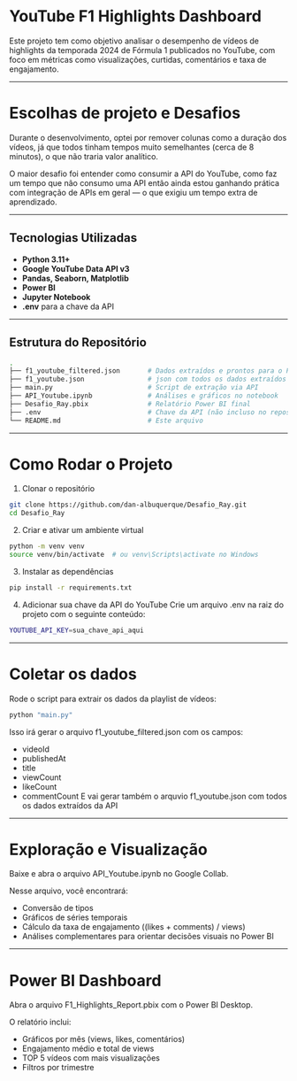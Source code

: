 # YouTube F1 Highlights Dashboard

Este projeto tem como objetivo analisar o desempenho de vídeos de highlights da temporada 2024 de Fórmula 1 publicados no YouTube, com foco em métricas como visualizações, curtidas, comentários e taxa de engajamento.

---

# Escolhas de projeto e Desafios
Durante o desenvolvimento, optei por remover colunas como a duração dos vídeos, já que todos tinham tempos muito semelhantes (cerca de 8 minutos), o que não traria valor analítico.

O maior desafio foi entender como consumir a API do YouTube, como faz um tempo que não consumo uma API então ainda estou ganhando prática com integração de APIs em geral — o que exigiu um
tempo extra de aprendizado.

---

## Tecnologias Utilizadas

- **Python 3.11+**
- **Google YouTube Data API v3**
- **Pandas, Seaborn, Matplotlib**
- **Power BI**
- **Jupyter Notebook**
- **.env** para a chave da API

---

## Estrutura do Repositório

```bash
.
├── f1_youtube_filtered.json       # Dados extraídos e prontos para o Power BI
├── f1_youtube.json                # json com todos os dados extraídos da API
├── main.py                        # Script de extração via API
├── API_Youtube.ipynb              # Análises e gráficos no notebook
├── Desafio_Ray.pbix               # Relatório Power BI final
├── .env                           # Chave da API (não incluso no repositório)
└── README.md                      # Este arquivo
```

---

# Como Rodar o Projeto
1. Clonar o repositório
```bash
git clone https://github.com/dan-albuquerque/Desafio_Ray.git
cd Desafio_Ray
```

2. Criar e ativar um ambiente virtual
```bash
python -m venv venv
source venv/bin/activate  # ou venv\Scripts\activate no Windows
```

3. Instalar as dependências
```bash
pip install -r requirements.txt
```

4. Adicionar sua chave da API do YouTube
Crie um arquivo .env na raiz do projeto com o seguinte conteúdo:
```bash
YOUTUBE_API_KEY=sua_chave_api_aqui
```

---

# Coletar os dados
Rode o script para extrair os dados da playlist de vídeos:

```bash
python "main.py"
```
Isso irá gerar o arquivo f1_youtube_filtered.json com os campos:
- videoId
- publishedAt
- title
- viewCount
- likeCount
- commentCount
E vai gerar também o arquvio f1_youtube.json com todos os dados extraídos da API

---

# Exploração e Visualização
Baixe e abra o arquivo API_Youtube.ipynb no Google Collab.

Nesse arquivo, você encontrará:
- Conversão de tipos
- Gráficos de séries temporais
- Cálculo da taxa de engajamento ((likes + comments) / views)
- Análises complementares para orientar decisões visuais no Power BI

---

# Power BI Dashboard
Abra o arquivo F1_Highlights_Report.pbix com o Power BI Desktop.

O relatório inclui:
- Gráficos por mês (views, likes, comentários)
- Engajamento médio e total de views
- TOP 5 vídeos com mais visualizações
- Filtros por trimestre
